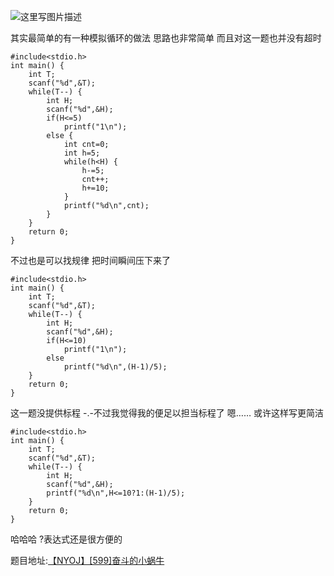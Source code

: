 ![这里写图片描述](http://img.blog.csdn.net/20160210013459246)

其实最简单的有一种模拟循环的做法
思路也非常简单
而且对这一题也并没有超时

```
#include<stdio.h>
int main() {
	int T;
	scanf("%d",&T);
	while(T--) {
		int H;
		scanf("%d",&H);
		if(H<=5)
			printf("1\n");
		else {
			int cnt=0;
			int h=5;
			while(h<H) {
				h-=5;
				cnt++;
				h+=10;
			}
			printf("%d\n",cnt);
		}
	}
	return 0;
}
```

不过也是可以找规律
把时间瞬间压下来了

```
#include<stdio.h>
int main() {
	int T;
	scanf("%d",&T);
	while(T--) {
		int H;
		scanf("%d",&H);
		if(H<=10)
			printf("1\n");
		else
			printf("%d\n",(H-1)/5);
	}
	return 0;
}
```

这一题没提供标程
-.-不过我觉得我的便足以担当标程了
嗯……
或许这样写更简洁

```
#include<stdio.h>
int main() {
	int T;
	scanf("%d",&T);
	while(T--) {
		int H;
		scanf("%d",&H);
		printf("%d\n",H<=10?1:(H-1)/5);
	}
	return 0;
}
```

哈哈哈
?表达式还是很方便的

题目地址:[【NYOJ】[599]奋斗的小蜗牛](http://acm.nyist.net/JudgeOnline/problem.php?pid=599)